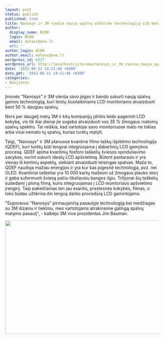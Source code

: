 ```yaml
---
layout: post
status: publish
published: true
title: Nanosys ir 3M ruošia naują spalvų atkūrimo technologiją LCD monitoriams
author:
  display_name: BC00
  login: BC00
  email: matasx@one.lt
  url: ''
author_login: BC00
author_email: matasx@one.lt
wordpress_id: 6527
wordpress_url: http://localhost/site/new/nanosys_ir_3m_ruosia_nauja_spalvu_atkurimo_technologija_lcd_monitoriams/
date: '2012-06-11 14:11:46 +0300'
date_gmt: '2012-06-11 14:11:46 +0300'
categories:
- Naujienos
---
```

<p>
	Įmonės &quot;Nanosys&quot; ir 3M vienija savo jėgas ir bando sukurti naują spalvų gamos technologiją, kuri leistų &scaron;iuolaikiniams LCD monitoriams atvaizduoti bent 50 % daugiau spalvų.</p>
<p>
	Nors per daugelį metų 3M ir kitų kompanijų įdirbis leido pagerinti LCD kokybę, vis tik &scaron;iai dienai jie sugeba atvaizduoti vos 35 % žmogaus matomų spalvų spektro. Tai rei&scaron;kia, kad vartotojai savo monitoriuose mato ne tokias arba visai nemato tų spalvų, kurias turėtų matyti.</p>
<p>
	Taigi, &quot;Nanosys&quot; ir 3M planuose kvantinė filmo ta&scaron;kų i&scaron;plėtimo technologija (QDEF), kuri turėtų būti lengvai integruojama į dabartinių LCD gamybos procesą. QDEF apima kvantinių fosforo ta&scaron;kelių &scaron;viesos spinduliavimo savybes, norint sukurti idealų LCD ap&scaron;vietimą. Būtent pastarasis ir yra vienas i&scaron; kertinių aspektų, siekiant atvaizduoti teisingas spalvas. Maža to, QDEF naudoja mažiau energijos ir yra kur kas pigesnė technologja, pvz. nei OLED. Kvantiniai ta&scaron;keliai yra 10 000 kartų mažesni už žmogaus plauko storį ir geba suformuoti &scaron;viesą pačiu tiksliausiu bangos ilgiu. Trilijonai &scaron;ių ta&scaron;kelių sudedami į ploną filmą, kuris integruojamas į LCD monitoriaus ap&scaron;vietimo įrenginį. Taip pakeičiamas ten jau esantis, prastesnės kokybės, filmas, o toks būdas užtikrina itin lengvą darbo procedūrą LCD gamintojams.</p>
<p>
	&quot;Suporavus &quot;Nanosys&quot; pirmaujančią pasaulyje technologiją bei medžiagas su 3M dizainu ir tiekimu, mes vartotojams atrakinsime galingą spalvų matymo pasaulį&quot;, - kalbėjo 3M vice prezidentas Jim Bauman.</p>
<p>
	<img alt="" src="http://technews.lt/userfiles/3m_nanosys_qdef.jpg" style="width: 520px; height: 371px;" /></p>
